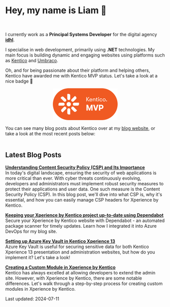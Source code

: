 # Hey, my name is Liam 👋

<br/>

I currently work as a **Principal Systems Developer** for the digital agency **[idhl](https://www.idhlgroup.com/)**.

I specialise in web development, primarily using **.NET** technologies. My main focus is building dynamic and engaging websites using platforms such as [Kentico](https://www.kentico.com) and [Umbraco](https://umbraco.com/).

Oh, and for being passionate about their platform and helping others, Kentico have awarded me with Kentico MVP status. Let's take a look at a nice badge 👀

<div align="center">

[<img src="images/kentico-mvp.png" alt="Kentico MVP" width="204" height="100">](https://www.kentico.com/partners/mvp-program)

</div>

You can see many blog posts about Kentico over at my [blog website](https://www.goldfinch.me/), or take a look at the most recent posts below:<br/><br/>

## Latest Blog Posts

**[Understanding Content Security Policy (CSP) and Its Importance](https://www.goldfinch.me/blog/understanding-content-security-policy-and-its-importance)**  
In today's digital landscape, ensuring the security of web applications is more critical than ever. With cyber threats continuously evolving, developers and administrators must implement robust security measures to protect their applications and user data. One such measure is the Content Security Policy (CSP). In this blog post, we'll dive into what CSP is, why it's essential, and how you can easily manage CSP headers for Xperience by Kentico.


**[Keeping your Xperience by Kentico project up-to-date using Dependabot](https://www.goldfinch.me/blog/keeping-your-xperience-by-kentico-project-up-to-date-using-dependabot)**  
Secure your Xperience by Kentico website with Dependabot - an automated package scanner for timely updates. Learn how I integrated it into Azure DevOps for my blog site.


**[Setting up Azure Key Vault in Kentico Xperience 13](https://www.goldfinch.me/blog/setting-up-azure-key-vault-in-kentico-xperience-13)**  
Azure Key Vault is useful for securing sensitive data for both Kentico Xperience 13 presentation and administration websites, but how do you implement it? Let's take a look!


**[Creating a Custom Module in Xperience by Kentico](https://www.goldfinch.me/blog/creating-a-custom-module-in-xperience-by-kentico)**  
Kentico has always excelled at allowing developers to extend the admin site. However, with Xperience by Kentico, there are some notable differences. Let's walk through a step-by-step process for creating custom modules in Xperience by Kentico.


Last updated: 2024-07-11
